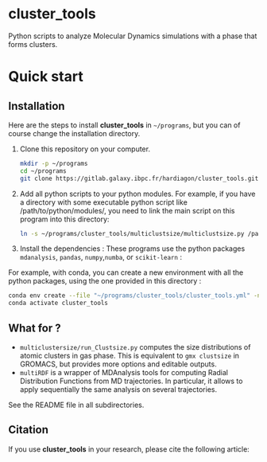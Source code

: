 # cluster_tools

Python scripts to analyze Molecular Dynamics simulations with a phase that forms clusters.

Quick start
===========


Installation
------------
Here are the steps to install **cluster_tools** in `~/programs`, but you can of course change the installation directory.

1. Clone this repository on your computer.
   ```bash
   mkdir -p ~/programs
   cd ~/programs
   git clone https://gitlab.galaxy.ibpc.fr/hardiagon/cluster_tools.git
   ```

2. Add all python scripts to your python modules.
For example, if you have a directory with some executable python script like /path/to/python/modules/, you need to link the main script on this program into this directory:
    ```bash
   ln -s ~/programs/cluster_tools/multiclustsize/multiclustsize.py /path/to/python/modules/ 
   ```
3. Install the dependencies :
These programs use the python packages `mdanalysis`, `pandas`, `numpy`,`numba`, or `scikit-learn` :

For example, with conda, you can create a new environment with all the python packages, using the one provided in this directory :
   ```bash
   conda env create --file "~/programs/cluster_tools/cluster_tools.yml" -n cluster_tools
   conda activate cluster_tools
   ```


What for ?
--------

- `multiclustersize/run_Clustsize.py` computes the size distributions of atomic clusters in gas phase.
This is equivalent to `gmx clustsize` in GROMACS, but provides more options and editable outputs.
- `multiRDF` is a wrapper of MDAnalysis tools for computing Radial Distribution Functions from MD trajectories.
In particular, it allows to apply sequentially the same analysis on several trajectories.

See the README file in all subdirectories.


Citation
-------
If you use **cluster_tools** in your research, please cite the following article:


